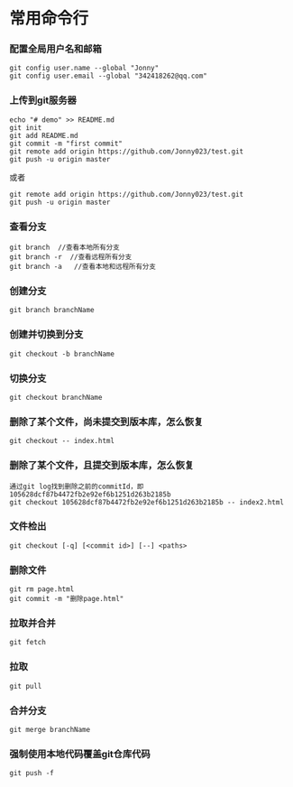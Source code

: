 # 常用命令行

### 配置全局用户名和邮箱

```
git config user.name --global "Jonny"
git config user.email --global "342418262@qq.com"
```

### 上传到git服务器

```
echo "# demo" >> README.md
git init
git add README.md
git commit -m "first commit"
git remote add origin https://github.com/Jonny023/test.git
git push -u origin master
```

或者

```
git remote add origin https://github.com/Jonny023/test.git
git push -u origin master
```

### 查看分支

```
git branch  //查看本地所有分支
git branch -r  //查看远程所有分支
git branch -a   //查看本地和远程所有分支
```

### 创建分支

```
git branch branchName
```

### 创建并切换到分支

```
git checkout -b branchName
```

### 切换分支

```
git checkout branchName
```

### 删除了某个文件，尚未提交到版本库，怎么恢复

```
git checkout -- index.html
```

### 删除了某个文件，且提交到版本库，怎么恢复

```
通过git log找到删除之前的commitId，即105628dcf87b4472fb2e92ef6b1251d263b2185b
git checkout 105628dcf87b4472fb2e92ef6b1251d263b2185b -- index2.html
```

### 文件检出

```
git checkout [-q] [<commit id>] [--] <paths>
```

### 删除文件

```
git rm page.html
git commit -m "删除page.html"
```

### 拉取并合并

```
git fetch
```

### 拉取

```
git pull
```

### 合并分支

```
git merge branchName
```

### 强制使用本地代码覆盖git仓库代码

```
git push -f
```
